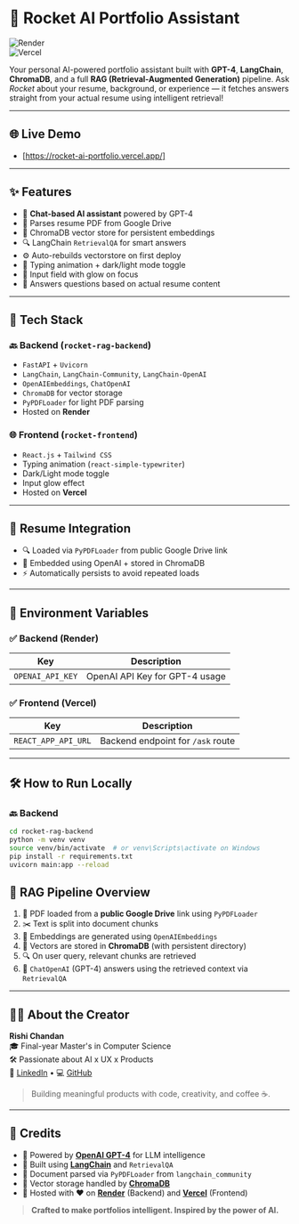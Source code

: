 # 🚀 Rocket AI Portfolio Assistant

![Render](https://img.shields.io/badge/Backend-Render-blue?logo=render)  
![Vercel](https://img.shields.io/badge/Frontend-Vercel-black?logo=vercel)

Your personal AI-powered portfolio assistant built with **GPT-4**, **LangChain**, **ChromaDB**, and a full **RAG (Retrieval-Augmented Generation)** pipeline. Ask *Rocket* about your resume, background, or experience — it fetches answers straight from your actual resume using intelligent retrieval!

---

## 🌐 Live Demo

- [https://rocket-ai-portfolio.vercel.app/]
  
---

## ✨ Features

- 🤖 **Chat-based AI assistant** powered by GPT-4
- 📄 Parses resume PDF from Google Drive
- 🧠 ChromaDB vector store for persistent embeddings
- 🔍 LangChain `RetrievalQA` for smart answers
- ⚙️ Auto-rebuilds vectorstore on first deploy
- 🎨 Typing animation + dark/light mode toggle
- 🧩 Input field with glow on focus
- 🧠 Answers questions based on actual resume content

---

## 🧰 Tech Stack

### 🔙 Backend (`rocket-rag-backend`)
- `FastAPI` + `Uvicorn`
- `LangChain`, `LangChain-Community`, `LangChain-OpenAI`
- `OpenAIEmbeddings`, `ChatOpenAI`
- `ChromaDB` for vector storage
- `PyPDFLoader` for light PDF parsing
- Hosted on **Render**

### 🌐 Frontend (`rocket-frontend`)
- `React.js` + `Tailwind CSS`
- Typing animation (`react-simple-typewriter`)
- Dark/Light mode toggle
- Input glow effect
- Hosted on **Vercel**

---

## 📄 Resume Integration

- 🔍 Loaded via `PyPDFLoader` from public Google Drive link
- 🧠 Embedded using OpenAI + stored in ChromaDB
- ⚡ Automatically persists to avoid repeated loads

---

## 🔐 Environment Variables

### ✅ Backend (Render)
| Key              | Description                    |
|------------------|--------------------------------|
| `OPENAI_API_KEY` | OpenAI API Key for GPT-4 usage |

### ✅ Frontend (Vercel)
| Key                  | Description                         |
|----------------------|-------------------------------------|
| `REACT_APP_API_URL`  | Backend endpoint for `/ask` route   |

---

## 🛠 How to Run Locally

### 🔙 Backend
```bash
cd rocket-rag-backend
python -m venv venv
source venv/bin/activate  # or venv\Scripts\activate on Windows
pip install -r requirements.txt
uvicorn main:app --reload
```


## 🧠 RAG Pipeline Overview

1. 📄 PDF loaded from a **public Google Drive** link using `PyPDFLoader`
2. ✂️ Text is split into document chunks
3. 🧠 Embeddings are generated using `OpenAIEmbeddings`
4. 💾 Vectors are stored in **ChromaDB** (with persistent directory)
5. 🔍 On user query, relevant chunks are retrieved
6. 🤖 `ChatOpenAI` (GPT-4) answers using the retrieved context via `RetrievalQA`

---

## 👨‍💻 About the Creator

**Rishi Chandan**  
🎓 Final-year Master's in Computer Science  
🛠️ Passionate about AI x UX x Products  
🔗 [LinkedIn](https://www.linkedin.com/in/rishichandan/) • 💻 [GitHub](https://github.com/RishiChandan)

> Building meaningful products with code, creativity, and coffee ☕.

---

## 🙌 Credits

- 🤖 Powered by **[OpenAI GPT-4](https://platform.openai.com/)** for LLM intelligence  
- 🧠 Built using **[LangChain](https://www.langchain.com/)** and `RetrievalQA`  
- 📎 Document parsed via `PyPDFLoader` from `langchain_community`  
- 💾 Vector storage handled by **[ChromaDB](https://www.trychroma.com/)**  
- 🚀 Hosted with ❤️ on **[Render](https://render.com/)** (Backend) and **[Vercel](https://vercel.com/)** (Frontend)

> **Crafted to make portfolios intelligent. Inspired by the power of AI.**
